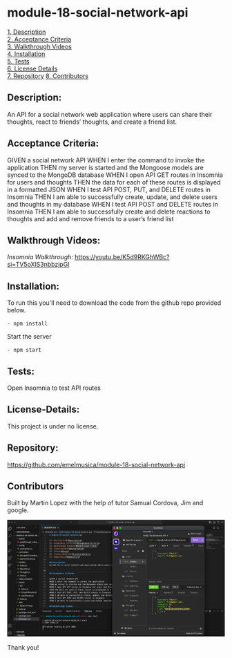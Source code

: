 # module-18-social-network-api

[1. Description](#Description)  
[2. Acceptance Criteria](#Acceptance-Criteria)  
[3. Walkthrough Videos](#Walkthrough-Videos)  
[4. Installation](#Installation)  
[5. Tests](#Tests)  
[6. License Details](#License-Details)  
[7. Repository](#Repository) 
[8. Contributors](#Contributors) 

## Description: 
An API for a social network web application where users can share their thoughts, react to friends’ thoughts, and create a friend list.


## Acceptance Criteria:

GIVEN a social network API
WHEN I enter the command to invoke the application
THEN my server is started and the Mongoose models are synced to the MongoDB database
WHEN I open API GET routes in Insomnia for users and thoughts
THEN the data for each of these routes is displayed in a formatted JSON
WHEN I test API POST, PUT, and DELETE routes in Insomnia
THEN I am able to successfully create, update, and delete users and thoughts in my database
WHEN I test API POST and DELETE routes in Insomnia
THEN I am able to successfully create and delete reactions to thoughts and add and remove friends to a user’s friend list

## Walkthrough Videos:

*Insomnia Walkthrough:* https://youtu.be/K5d9RKGhWBc?si=TV5oXlS3nbbzjpGI

## Installation:
To run this you'll need to download the code from the github repo provided below.

    - npm install


 Start the server

    - npm start

## Tests:
 Open Insomnia to test API routes

## License-Details:

This project is under no license.

## Repository: 
https://github.com/emelmusica/module-18-social-network-api

## Contributors

Built by Martin Lopez with the help of tutor Samual Cordova, Jim and google. 

![Alt text](<assets/vs_insomnia_ss.png>)

Thank you!